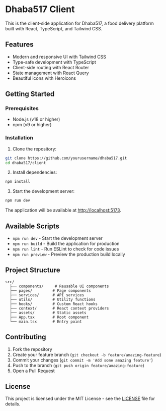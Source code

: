 # Dhaba517 Client

This is the client-side application for Dhaba517, a food delivery platform built with React, TypeScript, and Tailwind CSS.

## Features

- Modern and responsive UI with Tailwind CSS
- Type-safe development with TypeScript
- Client-side routing with React Router
- State management with React Query
- Beautiful icons with Heroicons

## Getting Started

### Prerequisites

- Node.js (v18 or higher)
- npm (v9 or higher)

### Installation

1. Clone the repository:
```bash
git clone https://github.com/yourusername/dhaba517.git
cd dhaba517/client
```

2. Install dependencies:
```bash
npm install
```

3. Start the development server:
```bash
npm run dev
```

The application will be available at [http://localhost:5173](http://localhost:5173).

## Available Scripts

- `npm run dev` - Start the development server
- `npm run build` - Build the application for production
- `npm run lint` - Run ESLint to check for code issues
- `npm run preview` - Preview the production build locally

## Project Structure

```
src/
  ├── components/     # Reusable UI components
  ├── pages/         # Page components
  ├── services/      # API services
  ├── utils/         # Utility functions
  ├── hooks/         # Custom React hooks
  ├── context/       # React context providers
  ├── assets/        # Static assets
  ├── App.tsx        # Root component
  └── main.tsx       # Entry point
```

## Contributing

1. Fork the repository
2. Create your feature branch (`git checkout -b feature/amazing-feature`)
3. Commit your changes (`git commit -m 'Add some amazing feature'`)
4. Push to the branch (`git push origin feature/amazing-feature`)
5. Open a Pull Request

## License

This project is licensed under the MIT License - see the [LICENSE](LICENSE) file for details. 